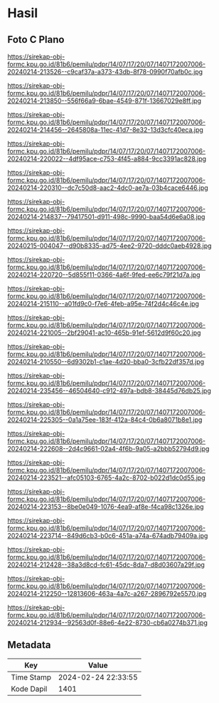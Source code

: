 # Hasil

## Foto C Plano

https://sirekap-obj-formc.kpu.go.id/81b6/pemilu/pdpr/14/07/17/20/07/1407172007006-20240214-213526--c9caf37a-a373-43db-8f78-0990f70afb0c.jpg

https://sirekap-obj-formc.kpu.go.id/81b6/pemilu/pdpr/14/07/17/20/07/1407172007006-20240214-213850--556f66a9-6bae-4549-871f-13667029e8ff.jpg

https://sirekap-obj-formc.kpu.go.id/81b6/pemilu/pdpr/14/07/17/20/07/1407172007006-20240214-214456--2645808a-11ec-41d7-8e32-13d3cfc40eca.jpg

https://sirekap-obj-formc.kpu.go.id/81b6/pemilu/pdpr/14/07/17/20/07/1407172007006-20240214-220022--4df95ace-c753-4f45-a884-9cc3391ac828.jpg

https://sirekap-obj-formc.kpu.go.id/81b6/pemilu/pdpr/14/07/17/20/07/1407172007006-20240214-220310--dc7c50d8-aac2-4dc0-ae7a-03b4cace6446.jpg

https://sirekap-obj-formc.kpu.go.id/81b6/pemilu/pdpr/14/07/17/20/07/1407172007006-20240214-214837--79417501-d911-498c-9990-baa54d6e6a08.jpg

https://sirekap-obj-formc.kpu.go.id/81b6/pemilu/pdpr/14/07/17/20/07/1407172007006-20240215-004047--d90b8335-ad75-4ee2-9720-dddc0aeb4928.jpg

https://sirekap-obj-formc.kpu.go.id/81b6/pemilu/pdpr/14/07/17/20/07/1407172007006-20240214-220720--5d855f11-0366-4a6f-9fed-ee6c79f21d7a.jpg

https://sirekap-obj-formc.kpu.go.id/81b6/pemilu/pdpr/14/07/17/20/07/1407172007006-20240214-215110--a01fd9c0-f7e6-4feb-a95e-74f2d4c46c4e.jpg

https://sirekap-obj-formc.kpu.go.id/81b6/pemilu/pdpr/14/07/17/20/07/1407172007006-20240214-221005--2bf29041-ac10-465b-91ef-5612d9f60c20.jpg

https://sirekap-obj-formc.kpu.go.id/81b6/pemilu/pdpr/14/07/17/20/07/1407172007006-20240214-210550--6d9302b1-c1ae-4d20-bba0-3cfb22df357d.jpg

https://sirekap-obj-formc.kpu.go.id/81b6/pemilu/pdpr/14/07/17/20/07/1407172007006-20240214-235456--46504640-c912-497a-bdb8-38445d76db25.jpg

https://sirekap-obj-formc.kpu.go.id/81b6/pemilu/pdpr/14/07/17/20/07/1407172007006-20240214-225305--0a1a75ee-183f-412a-84c4-0b6a8071b8e1.jpg

https://sirekap-obj-formc.kpu.go.id/81b6/pemilu/pdpr/14/07/17/20/07/1407172007006-20240214-222608--2d4c9661-02a4-4f6b-9a05-a2bbb52794d9.jpg

https://sirekap-obj-formc.kpu.go.id/81b6/pemilu/pdpr/14/07/17/20/07/1407172007006-20240214-223521--afc05103-6765-4a2c-8702-b022d1dc0d55.jpg

https://sirekap-obj-formc.kpu.go.id/81b6/pemilu/pdpr/14/07/17/20/07/1407172007006-20240214-223153--8be0e049-1076-4ea9-af8e-f4ca98c1326e.jpg

https://sirekap-obj-formc.kpu.go.id/81b6/pemilu/pdpr/14/07/17/20/07/1407172007006-20240214-223714--849d6cb3-b0c6-451a-a74a-674adb79409a.jpg

https://sirekap-obj-formc.kpu.go.id/81b6/pemilu/pdpr/14/07/17/20/07/1407172007006-20240214-212428--38a3d8cd-fc61-45dc-8da7-d8d03607a29f.jpg

https://sirekap-obj-formc.kpu.go.id/81b6/pemilu/pdpr/14/07/17/20/07/1407172007006-20240214-212250--12813606-463a-4a7c-a267-2896792e5570.jpg

https://sirekap-obj-formc.kpu.go.id/81b6/pemilu/pdpr/14/07/17/20/07/1407172007006-20240214-212934--92563d0f-88e6-4e22-8730-cb6a0274b371.jpg


## Metadata

| Key        | Value               |
| ---------- | ------------------- |
| Time Stamp | 2024-02-24 22:33:55 |
| Kode Dapil | 1401                |



